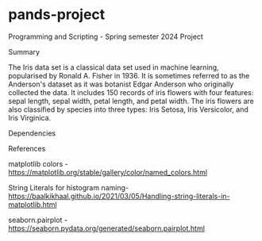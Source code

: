 # pands-project
Programming and Scripting - Spring semester 2024 Project

Summary

The Iris data set is a classical data set used in machine learning, popularised by Ronald A. Fisher in 1936. It is sometimes referred to as the Anderson's dataset as it was botanist Edgar Anderson who originally collected the data. 
It includes 150 records of iris flowers with four features: sepal length, sepal width, petal length, and petal width. The iris flowers are also classified by species into three types: Iris Setosa, Iris Versicolor, and Iris Virginica.

Dependencies



References

matplotlib colors - https://matplotlib.org/stable/gallery/color/named_colors.html

String Literals for histogram naming- https://baalkikhaal.github.io/2021/03/05/Handling-string-literals-in-matplotlib.html

seaborn.pairplot - https://seaborn.pydata.org/generated/seaborn.pairplot.html